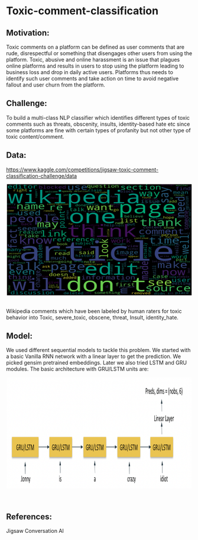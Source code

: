 # Toxic-comment-classification

## Motivation: 
Toxic comments on a platform can be defined as user comments that are rude, disrespectful or something that disengages other users from using the platform. Toxic, abusive and  online harassment is an issue that plagues online platforms and results in users to stop using the platform leading to business loss and drop in daily active users. 
Platforms thus needs to identify such user comments and take action on time to avoid negative fallout and user churn from the platform.
## Challenge:
To build a multi-class NLP classifier which identifies different types of toxic comments such as threats, obscenity, insults, identity-based hate etc since some platforms are fine with certain types of profanity but not other type of toxic content/comment. 
## Data: 
https://www.kaggle.com/competitions/jigsaw-toxic-comment-classification-challenge/data

<p align="center" float="left"><img src="images/word_cloud.png" height="300" width="500"></p></br>
Wikipedia comments which have been labeled by human raters for toxic behavior into Toxic, severe_toxic, obscene, threat, Insult, identity_hate.</br>

## Model:
We used different sequential models to tackle this problem. We started with a basic Vanilla RNN network with a linear layer to get the prediction. We picked gensim pretrained embeddings. Later we also tried LSTM and GRU modules. 
The basic architecture with GRU/LSTM units are:
<p align="center" float="left"><img src="images/model_arc.png" height="300" width="500"></p></br>



## References: 
Jigsaw
Conversation AI

